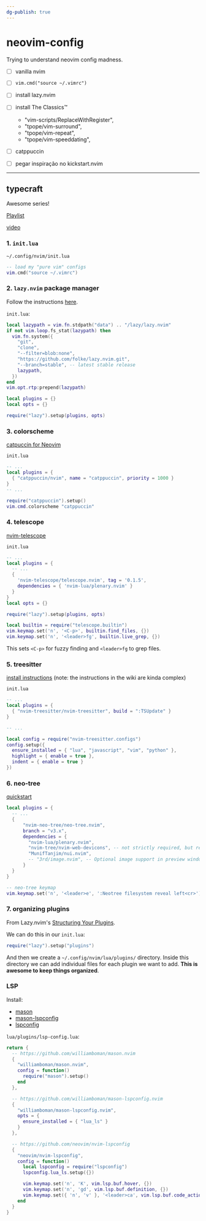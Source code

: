 ```yaml
---
dg-publish: true
---
```

# neovim-config

Trying to understand neovim config madness.

- [ ] vanilla nvim
- [ ] `vim.cmd("source ~/.vimrc")`
- [ ] install lazy.nvim
- [ ] install The Classics™
    - "vim-scripts/ReplaceWithRegister",
    - "tpope/vim-surround",
    - "tpope/vim-repeat",
    - "tpope/vim-speeddating",
- [ ] catppuccin
- [ ] pegar inspiração no kickstart.nvim




---

## typecraft

Awesome series!

[Playlist](https://www.youtube.com/playlist?list=PLsz00TDipIffreIaUNk64KxTIkQaGguqn)

[video](https://youtu.be/zHTeCSVAFNY?feature=shared)

### 1. `init.lua`

`~/.config/nvim/init.lua`
```lua
-- load my "pure vim" configs
vim.cmd("source ~/.vimrc")
```

### 2. `lazy.nvim` package manager

Follow the instructions [here](https://github.com/folke/lazy.nvim?tab=readme-ov-file#-installation).

`init.lua`:
```lua
local lazypath = vim.fn.stdpath("data") .. "/lazy/lazy.nvim"
if not vim.loop.fs_stat(lazypath) then
  vim.fn.system({
    "git",
    "clone",
    "--filter=blob:none",
    "https://github.com/folke/lazy.nvim.git",
    "--branch=stable", -- latest stable release
    lazypath,
  })
end
vim.opt.rtp:prepend(lazypath)

local plugins = {}
local opts = {}

require("lazy").setup(plugins, opts)
```

### 3. colorscheme

[catpuccin for Neovim](https://github.com/catppuccin/nvim)

`init.lua`
```lua
-- ...
local plugins = {
  { "catppuccin/nvim", name = "catppuccin", priority = 1000 }
}
-- ...

require("catppuccin").setup()
vim.cmd.colorscheme "catppuccin"
```


### 4. telescope

[nvim-telescope](https://github.com/nvim-telescope/telescope.nvim?tab=readme-ov-file#getting-started)

`init.lua`
```lua
-- ...
local plugins = {
  -- ...
  {
    'nvim-telescope/telescope.nvim', tag = '0.1.5',
    dependencies = { 'nvim-lua/plenary.nvim' }
  }
}
local opts = {}

require("lazy").setup(plugins, opts)

local builtin = require("telescope.builtin")
vim.keymap.set('n', '<C-p>', builtin.find_files, {})
vim.keymap.set('n', '<leader>fg', builtin.live_grep, {})
```

This sets `<C-p>` for fuzzy finding and `<leader>fg` to grep files.

### 5. treesitter

[install instructions](https://github.com/nvim-treesitter/nvim-treesitter/wiki/Installation#lazynvim) (note: the instructions in the wiki are kinda complex)

`init.lua`
```lua
-- ...
local plugins = {
  { "nvim-treesitter/nvim-treesitter", build = ":TSUpdate" }
}

-- ...

local config = require("nvim-treesitter.configs")
config.setup({
  ensure_installed = { "lua", "javascript", "vim", "python" },
  highlight = { enable = true },
  indent = { enable = true }
})
```


### 6. neo-tree

[quickstart](https://github.com/nvim-neo-tree/neo-tree.nvim?tab=readme-ov-file#minimal-quickstart)

```lua
local plugins = {
  -- ...
  {
      "nvim-neo-tree/neo-tree.nvim",
      branch = "v3.x",
      dependencies = {
        "nvim-lua/plenary.nvim",
        "nvim-tree/nvim-web-devicons", -- not strictly required, but recommended
        "MunifTanjim/nui.nvim",
        -- "3rd/image.nvim", -- Optional image support in preview window: See `# Preview Mode` for more information
      }
  }
}

-- neo-tree keymap
vim.keymap.set('n', '<leader>e', ':Neotree filesystem reveal left<cr>')
```


### 7. organizing plugins

From Lazy.nvim's [Structuring Your Plugins](https://github.com/folke/lazy.nvim?tab=readme-ov-file#-structuring-your-plugins).

We can do this in our `init.lua`:

```lua
require("lazy").setup("plugins")
```

And then we create a `~/.config/nvim/lua/plugins/` directory. Inside this directory we can add individual files for each plugin we want to add. **This is awesome to keep things organized**.

### LSP

Install:
- [mason](https://github.com/williamboman/mason.nvim)
- [mason-lspconfig](https://github.com/williamboman/mason-lspconfig.nvim)
- [lspconfig](https://github.com/neovim/nvim-lspconfig)

`lua/plugins/lsp-config.lua`:
```lua
return {
  -- https://github.com/williamboman/mason.nvim
  {
    "williamboman/mason.nvim",
    config = function()
      require("mason").setup()
    end
  },

  -- https://github.com/williamboman/mason-lspconfig.nvim
  {
    "williamboman/mason-lspconfig.nvim",
    opts = {
      ensure_installed = { "lua_ls" }
    }
  },

  -- https://github.com/neovim/nvim-lspconfig
  {
    "neovim/nvim-lspconfig",
    config = function()
      local lspconfig = require("lspconfig")
      lspconfig.lua_ls.setup({})

      vim.keymap.set('n', 'K', vim.lsp.buf.hover, {})
      vim.keymap.set('n', 'gd', vim.lsp.buf.definition, {})
      vim.keymap.set({ 'n', 'v' }, '<leader>ca', vim.lsp.buf.code_action, {})
    end
  }
}
```